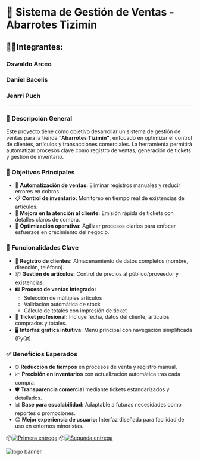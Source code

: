 # 🛒 Sistema de Gestión de Ventas - Abarrotes Tizimín
## 👷🏻Integrantes:
### Oswaldo Arceo
### Daniel Bacelis
### Jenrri Puch
---
### 📝 Descripción General  
Este proyecto tiene como objetivo desarrollar un sistema de gestión de ventas para la tienda **"Abarrotes Tizimín"**, enfocado en optimizar el control de clientes, artículos y transacciones comerciales. La herramienta permitirá automatizar procesos clave como registro de ventas, generación de tickets y gestión de inventario.  



### 🎯 Objetivos Principales  
* 🤖 **Automatización de ventas:** Eliminar registros manuales y reducir errores en cobros.  
* 📋 **Control de inventario:** Monitoreo en tiempo real de existencias de artículos.  
* 🎫 **Mejora en la atención al cliente:** Emisión rápida de tickets con detalles claros de compra.  
* 🚀 **Optimización operativa:** Agilizar procesos diarios para enfocar esfuerzos en crecimiento del negocio.  



### 🚀 Funcionalidades Clave  
* 👤 **Registro de clientes:** Almacenamiento de datos completos (nombre, dirección, teléfono).  
* 📦 **Gestión de artículos:** Control de precios al público/proveedor y existencias.  
* 🛍️ **Proceso de ventas integrado:**  
  - Selección de múltiples artículos  
  - Validación automática de stock  
  - Cálculo de totales con impresión de ticket  
* 🧾 **Ticket profesional:** Incluye fecha, datos del cliente, artículos comprados y totales.  
* 🖥️ **Interfaz gráfica intuitiva:** Menú principal con navegación simplificada (PyQt).  



### ✅ Beneficios Esperados  
* ⏰ **Reducción de tiempos** en procesos de venta y registro manual.  
* 📈 **Precisión en inventarios** con actualización automática tras cada compra.  
* 🛡️ **Transparencia comercial** mediante tickets estandarizados y detallados.  
* 📊 **Base para escalabilidad:** Adaptable a futuras necesidades como reportes o promociones.  
* 😊 **Mejor experiencia de usuario:** Interfaz diseñada para facilidad de uso en entornos minoristas.  

📦[![Primera entrega](https://img.shields.io/badge/GitHub-Primera_Entrega-%23181717)](https://github.com/OswaldoArceoR/AbarrotesTiziminVentas/tree/Primera_Entrega)
📦[![Segunda entrega](https://img.shields.io/badge/GitHub-Segunda_Entrga-%23181717)](https://github.com/OswaldoArceoR/AbarrotesTiziminVentas/tree/Segunda_Entrega)

![logo banner](https://github.com/user-attachments/assets/7524a824-398d-43eb-947e-d173952b183d)
